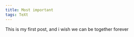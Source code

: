 ```yaml
---
title: Most important
tags: TeXt
---
```

    
This is my first post, and i wish we can be together forever
